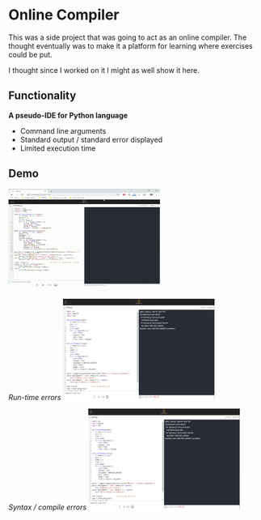 # Online Compiler

This was a side project that was going to act as an online compiler.
The thought eventually was to make it a platform for learning where
exercises could be put.

I thought since I worked on it I might as well show it here.

## Functionality
**A pseudo-IDE for Python language**
- Command line arguments
- Standard output / standard error displayed
- Limited execution time

## Demo
<img src="https://github.com/MatthewC221/online_compiler/blob/deployment/media/fibonacciDemo.gif" width="300" height="200">

*Run-time errors*
<img src="https://github.com/MatthewC221/online_compiler/blob/deployment/media/runtimeFail.PNG" width="300" height="200">

*Syntax / compile errors*
<img src="https://github.com/MatthewC221/online_compiler/blob/deployment/media/runtimeFail.PNG" width="300" height="200">